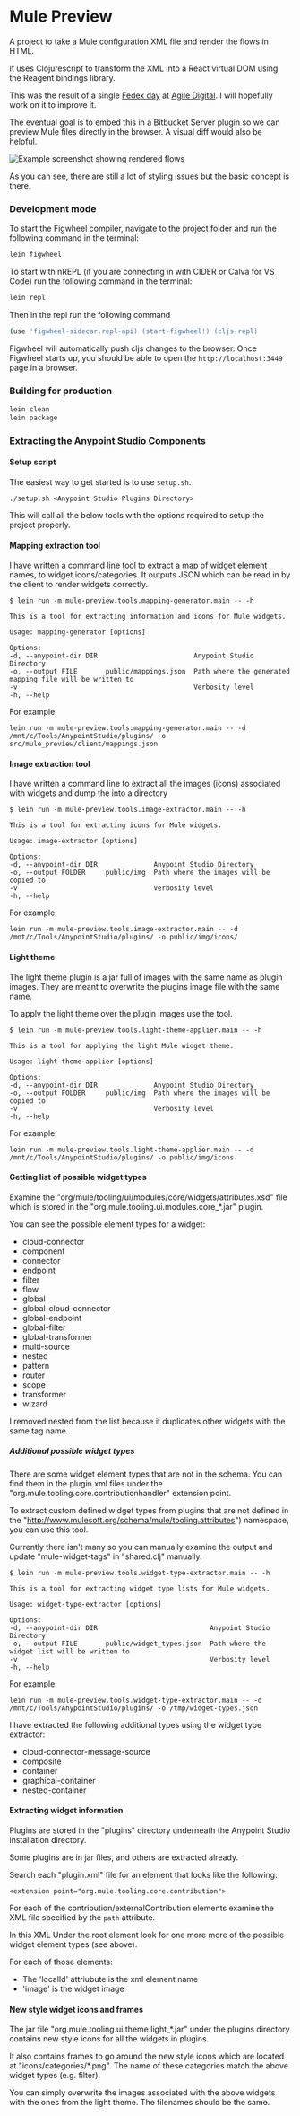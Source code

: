 # Mule Preview

A project to take a Mule configuration XML file and render the flows in HTML.

It uses Clojurescript to transform the XML into a React virtual DOM
using the Reagent bindings library.

This was the result of a single [Fedex day](http://www.theenterprisearchitect.eu/blog/2013/07/23/10-reasons-organize-fedex-day/) at [Agile Digital](https://agiledigital.com.au/).
I will hopefully work on it to improve it.

The eventual goal is to embed this in a Bitbucket Server plugin so we can preview
Mule files directly in the browser. A visual diff would also be helpful.

![Example screenshot showing rendered flows](https://raw.githubusercontent.com/NoxHarmonium/mule-preview/master/doc/example.PNG "Example screenshot showing rendered flows")

As you can see, there are still a lot of styling issues but the basic concept is there.

### Development mode

To start the Figwheel compiler, navigate to the project folder and run the following command in the terminal:

```bash
lein figwheel
```

To start with nREPL (if you are connecting in with CIDER or Calva for VS Code) run the following command in the terminal:

```bash
lein repl
```

Then in the repl run the following command

```bash
(use 'figwheel-sidecar.repl-api) (start-figwheel!) (cljs-repl)
```

Figwheel will automatically push cljs changes to the browser.
Once Figwheel starts up, you should be able to open the `http://localhost:3449` page in a browser.

### Building for production

```bash
lein clean
lein package
```

### Extracting the Anypoint Studio Components

#### Setup script

The easiest way to get started is to use `setup.sh`.

    ./setup.sh <Anypoint Studio Plugins Directory>

This will call all the below tools with the options required to setup
the project properly.

#### Mapping extraction tool

I have written a command line tool to extract a map of widget element names, to widget icons/categories.
It outputs JSON which can be read in by the client to render widgets correctly.

    $ lein run -m mule-preview.tools.mapping-generator.main -- -h

    This is a tool for extracting information and icons for Mule widgets.

    Usage: mapping-generator [options]

    Options:
    -d, --anypoint-dir DIR                        Anypoint Studio Directory
    -o, --output FILE       public/mappings.json  Path where the generated mapping file will be written to
    -v                                            Verbosity level
    -h, --help

For example:

    lein run -m mule-preview.tools.mapping-generator.main -- -d /mnt/c/Tools/AnypointStudio/plugins/ -o src/mule_preview/client/mappings.json

#### Image extraction tool

I have written a command line to extract all the images (icons) associated with widgets
and dump the into a directory

    $ lein run -m mule-preview.tools.image-extractor.main -- -h

    This is a tool for extracting icons for Mule widgets.

    Usage: image-extractor [options]

    Options:
    -d, --anypoint-dir DIR              Anypoint Studio Directory
    -o, --output FOLDER     public/img  Path where the images will be copied to
    -v                                  Verbosity level
    -h, --help

For example:

    lein run -m mule-preview.tools.image-extractor.main -- -d /mnt/c/Tools/AnypointStudio/plugins/ -o public/img/icons/

#### Light theme

The light theme plugin is a jar full of images with the same name as plugin images.
They are meant to overwrite the plugins image file with the same name.

To apply the light theme over the plugin images use the tool.

    $ lein run -m mule-preview.tools.light-theme-applier.main -- -h

    This is a tool for applying the light Mule widget theme.

    Usage: light-theme-applier [options]

    Options:
    -d, --anypoint-dir DIR              Anypoint Studio Directory
    -o, --output FOLDER     public/img  Path where the images will be copied to
    -v                                  Verbosity level
    -h, --help

For example:

    lein run -m mule-preview.tools.light-theme-applier.main -- -d /mnt/c/Tools/AnypointStudio/plugins/ -o public/img/icons

#### Getting list of possible widget types

Examine the "org/mule/tooling/ui/modules/core/widgets/attributes.xsd" file
which is stored in the "org.mule.tooling.ui.modules.core\_\*.jar" plugin.

You can see the possible element types for a widget:

- cloud-connector
- component
- connector
- endpoint
- filter
- flow
- global
- global-cloud-connector
- global-endpoint
- global-filter
- global-transformer
- multi-source
- nested
- pattern
- router
- scope
- transformer
- wizard

I removed nested from the list because it duplicates other widgets
with the same tag name.

##### Additional possible widget types

There are some widget element types that are not in the schema.
You can find them in the plugin.xml files under the
"org.mule.tooling.core.contributionhandler" extension point.

To extract custom defined widget types from plugins that are
not defined in the "http://www.mulesoft.org/schema/mule/tooling.attributes") namespace,
you can use this tool.

Currently there isn't many so you can manually examine the output
and update "mule-widget-tags" in "shared.clj" manually.

    $ lein run -m mule-preview.tools.widget-type-extractor.main -- -h

    This is a tool for extracting widget type lists for Mule widgets.

    Usage: widget-type-extractor [options]

    Options:
    -d, --anypoint-dir DIR                            Anypoint Studio Directory
    -o, --output FILE       public/widget_types.json  Path where the widget list will be written to
    -v                                                Verbosity level
    -h, --help

For example:

    lein run -m mule-preview.tools.widget-type-extractor.main -- -d /mnt/c/Tools/AnypointStudio/plugins/ -o /tmp/widget-types.json

I have extracted the following additional types using the widget type
extractor:

- cloud-connector-message-source
- composite
- container
- graphical-container
- nested-container

#### Extracting widget information

Plugins are stored in the "plugins" directory underneath the
Anypoint Studio installation directory.

Some plugins are in jar files, and others are extracted already.

Search each "plugin.xml" file for an element that looks like the following:

    <extension point="org.mule.tooling.core.contribution">

For each of the contribution/externalContribution elements
examine the XML file specified by the `path` attribute.

In this XML Under the root element look for one more more of the
possible widget element types (see above).

For each of those elements:

- The 'localId' attriubute is the xml element name
- 'image' is the widget image

#### New style widget icons and frames

The jar file "org.mule.tooling.ui.theme.light\_\*.jar" under the plugins
directory contains new style icons for all the widgets in plugins.

It also contains frames to go around the new style icons which are located at
"icons/categories/\*.png". The name of these categories match the above widget types
(e.g. filter).

You can simply overwrite the images associated with the above widgets
with the ones from the light theme. The filenames should be the same.

